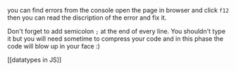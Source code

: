 you can find errors from the console open the page in browser and click `f12` then you can read the discription of the error and fix it.

Don't forget to add semicolon `;` at the end of every line. You shouldn't type it but you will need sometime to compress your code and in this phase the code will blow up in your face :)

[[datatypes in JS]]